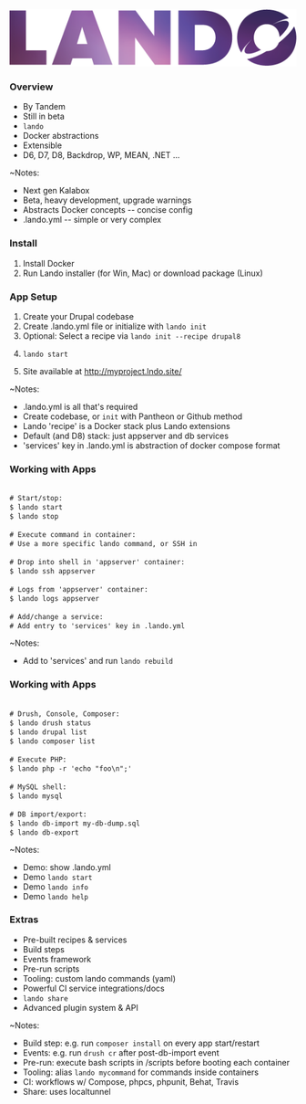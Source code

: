 ![Lando](slides/img/logo-lando.png)


### Overview

* By Tandem
* Still in beta
* `lando`
* Docker abstractions
* Extensible
* D6, D7, D8, Backdrop, WP, MEAN, .NET ...

~Notes:
* Next gen Kalabox
* Beta, heavy development, upgrade warnings
* Abstracts Docker concepts -- concise config
* .lando.yml -- simple or very complex


### Install

1. Install Docker
1. Run Lando installer (for Win, Mac) or download package (Linux)


### App Setup

1. Create your Drupal codebase
1. Create .lando.yml file or initialize with `lando init`
1. Optional: Select a recipe via `lando init --recipe drupal8`
1. <pre><code class="bash" data-trim data-noescape>lando start</code></pre>
1. Site available at http://myproject.lndo.site/

~Notes:
* .lando.yml is all that's required
* Create codebase, or `init` with Pantheon or Github method
* Lando 'recipe' is a Docker stack plus Lando extensions
* Default (and D8) stack: just appserver and db services
* 'services' key in .lando.yml is abstraction of docker compose format


### Working with Apps

 <pre><code class="bash" data-trim data-noescape>
# Start/stop:
$ lando start
$ lando stop

# Execute command in container:
# Use a more specific lando command, or SSH in

# Drop into shell in 'appserver' container:
$ lando ssh appserver

# Logs from 'appserver' container:
$ lando logs appserver

# Add/change a service:
# Add entry to 'services' key in .lando.yml
</code></pre>

~Notes:
* Add to 'services' and run `lando rebuild`


### Working with Apps

<pre><code class="bash" data-trim data-noescape>
# Drush, Console, Composer:
$ lando drush status
$ lando drupal list
$ lando composer list

# Execute PHP:
$ lando php -r 'echo "foo\n";'

# MySQL shell:
$ lando mysql

# DB import/export:
$ lando db-import my-db-dump.sql
$ lando db-export
</code></pre>

~Notes:
* Demo: show .lando.yml
* Demo `lando start`
* Demo `lando info`
* Demo `lando help`


### Extras

* Pre-built recipes & services
* Build steps
* Events framework
* Pre-run scripts
* Tooling: custom lando commands (yaml)
* Powerful CI service integrations/docs
* `lando share`
* Advanced plugin system & API

~Notes:
* Build step: e.g. run `composer install` on every app start/restart
* Events: e.g. run `drush cr` after post-db-import event
* Pre-run: execute bash scripts in /scripts before booting each container
* Tooling: alias `lando mycommand` for commands inside containers
* CI: workflows w/ Compose, phpcs, phpunit, Behat, Travis
* Share: uses localtunnel
